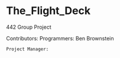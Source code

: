 # The_Flight_Deck
442 Group Project

Contributors:
	Programmers:
		Ben Brownstein 	

	Project Manager:
